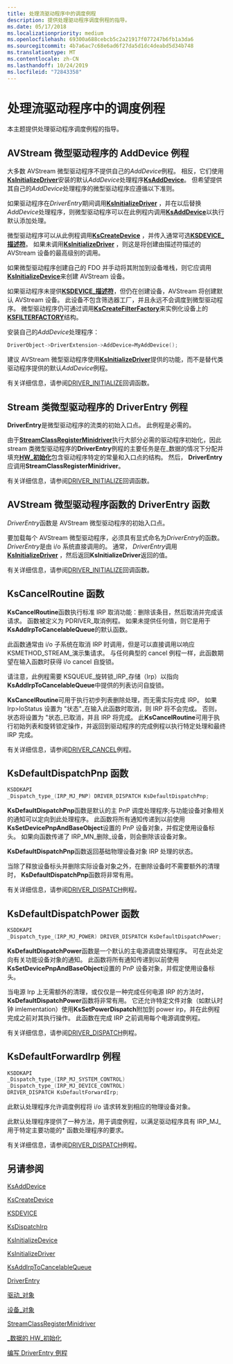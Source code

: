 ```yaml
---
title: 处理流驱动程序中的调度例程
description: 提供处理驱动程序调度例程的指导。
ms.date: 05/17/2018
ms.localizationpriority: medium
ms.openlocfilehash: 69300a688cebcb5c2a21917f077247b6fb1a3da6
ms.sourcegitcommit: 4b7a6ac7c68e6ad6f27da5d1dc4deabd5d34b748
ms.translationtype: MT
ms.contentlocale: zh-CN
ms.lasthandoff: 10/24/2019
ms.locfileid: "72843358"
---
```

# <a name="handling-dispatch-routines-in-stream-drivers"></a>处理流驱动程序中的调度例程

本主题提供处理驱动程序调度例程的指导。

## <a name="adddevice-routine-for-avstream-minidrivers"></a>AVStream 微型驱动程序的 AddDevice 例程

大多数 AVStream 微型驱动程序不提供自己的*AddDevice*例程。 相反，它们使用[**KsInitializeDriver**](https://docs.microsoft.com/windows-hardware/drivers/ddi/ks/nf-ks-ksinitializedriver)安装的默认*AddDevice*处理程序[**KsAddDevice**](https://docs.microsoft.com/windows-hardware/drivers/ddi/ks/nf-ks-ksadddevice)。 但希望提供其自己的*AddDevice*处理程序的微型驱动程序应遵循以下准则。

如果驱动程序在*DriverEntry*期间调用[**KsInitializeDriver**](https://docs.microsoft.com/windows-hardware/drivers/ddi/ks/nf-ks-ksinitializedriver) ，并在以后替换*AddDevice*处理程序，则微型驱动程序可以在此例程内调用[**KsAddDevice**](https://docs.microsoft.com/windows-hardware/drivers/ddi/ks/nf-ks-ksadddevice)以执行默认添加处理。

微型驱动程序可以从此例程调用[**KsCreateDevice**](https://docs.microsoft.com/windows-hardware/drivers/ddi/ks/nf-ks-kscreatedevice) ，并传入通常可选[**KSDEVICE\_描述符**](https://docs.microsoft.com/windows-hardware/drivers/ddi/ks/ns-ks-_ksdevice_descriptor)。 如果未调用[**KsInitializeDriver**](https://docs.microsoft.com/windows-hardware/drivers/ddi/ks/nf-ks-ksinitializedriver) ，则这是将创建由描述符描述的 AVStream 设备的最高级别的调用。

如果微型驱动程序创建自己的 FDO 并手动将其附加到设备堆栈，则它应调用[**KsInitializeDevice**](https://docs.microsoft.com/windows-hardware/drivers/ddi/ks/nf-ks-ksinitializedevice)来创建 AVStream 设备。

如果驱动程序未提供[**KSDEVICE\_描述符**](https://docs.microsoft.com/windows-hardware/drivers/ddi/ks/ns-ks-_ksdevice_descriptor)，但仍在创建设备，AVStream 将创建默认 AVStream 设备。 此设备不包含筛选器工厂，并且永远不会调度到微型驱动程序。 微型驱动程序仍可通过调用[**KsCreateFilterFactory**](https://docs.microsoft.com/windows-hardware/drivers/ddi/ks/nf-ks-kscreatefilterfactory)来实例化设备上的[**KSFILTERFACTORY**](https://docs.microsoft.com/windows-hardware/drivers/ddi/ks/ns-ks-_ksfilterfactory)结构。

安装自己的*AddDevice*处理程序：

```cpp
DriverObject->DriverExtension->AddDevice=MyAddDevice();
```
建议 AVStream 微型驱动程序使用[**KsInitializeDriver**](https://docs.microsoft.com/windows-hardware/drivers/ddi/ks/nf-ks-ksinitializedriver)提供的功能，而不是替代类驱动程序提供的默认*AddDevice*例程。

有关详细信息，请参阅[DRIVER_INITIALIZE](https://docs.microsoft.com/windows-hardware/drivers/ddi/wdm/nc-wdm-driver_initialize)回调函数。

## <a name="driverentry-routine-for-stream-class-minidrivers"></a>Stream 类微型驱动程序的 DriverEntry 例程

**DriverEntry**是微型驱动程序的流类的初始入口点。 此例程是必需的。

由于[**StreamClassRegisterMinidriver**](https://docs.microsoft.com/windows-hardware/drivers/ddi/strmini/nf-strmini-streamclassregisteradapter)执行大部分必需的驱动程序初始化，因此 stream 类微型驱动程序的**DriverEntry**例程的主要任务是在\_数据的情况下分配并填充[**HW\_初始化**](https://docs.microsoft.com/windows-hardware/drivers/ddi/strmini/ns-strmini-_hw_initialization_data)包含驱动程序特定的常量和入口点的结构。 然后， **DriverEntry**应调用**StreamClassRegisterMinidriver**。

有关详细信息，请参阅[DRIVER_INITIALIZE](https://docs.microsoft.com/windows-hardware/drivers/ddi/wdm/nc-wdm-driver_initialize)回调函数。

## <a name="driverentry-function-of-avstream-minidriver-function"></a>AVStream 微型驱动程序函数的 DriverEntry 函数

*DriverEntry*函数是 AVStream 微型驱动程序的初始入口点。

要加载每个 AVStream 微型驱动程序，必须具有显式命名为*DriverEntry*的函数。 *DriverEntry*是由 i/o 系统直接调用的。 通常， *DriverEntry*调用[**KsInitializeDriver**](https://docs.microsoft.com/windows-hardware/drivers/ddi/ks/nf-ks-ksinitializedriver) ，然后返回**KsInitializeDriver**返回的值。

有关详细信息，请参阅[DRIVER_INITIALIZE](https://docs.microsoft.com/windows-hardware/drivers/ddi/wdm/nc-wdm-driver_initialize)回调函数。

## <a name="kscancelroutine-function"></a>KsCancelRoutine 函数

**KsCancelRoutine**函数执行标准 IRP 取消功能：删除该条目，然后取消并完成该请求。 函数被定义为 PDRIVER\_取消例程。 如果未提供任何值，则它是用于**KsAddIrpToCancelableQueue**的默认函数。

此函数通常由 i/o 子系统在取消 IRP 时调用，但是可以直接调用以响应 KSMETHOD\_STREAM\_演示集请求。 与任何典型的 cancel 例程一样，此函数期望在输入函数时获得 i/o cancel 自旋锁。

请注意，此例程需要 KSQUEUE\_旋转锁\_IRP\_存储（Irp）以指向**KsAddIrpToCancelableQueue**中提供的列表访问自旋锁。

**KsCancelRoutine**可用于执行初步列表删除处理，而无需实际完成 IRP。 如果 Irp&gt;IoStatus 设置为 "状态"\_在输入此函数时取消，则 IRP 将不会完成。 否则，状态将设置为 "状态\_已取消，并且 IRP 将完成。 此**KsCancelRoutine**可用于执行初始列表和旋转锁定操作，并返回到驱动程序的完成例程以执行特定处理和最终 IRP 完成。

有关详细信息，请参阅[DRIVER_CANCEL](https://docs.microsoft.com/windows-hardware/drivers/ddi/wdm/nc-wdm-driver_cancel)例程。

## <a name="ksdefaultdispatchpnp-function"></a>KsDefaultDispatchPnp 函数

```cpp
KSDDKAPI
_Dispatch_type_(IRP_MJ_PNP) DRIVER_DISPATCH KsDefaultDispatchPnp;
```

**KsDefaultDispatchPnp**函数是默认的主 PnP 调度处理程序;与功能设备对象相关的通知可以定向到此处理程序。 此函数将所有通知传递到以前使用**KsSetDevicePnpAndBaseObject**设置的 PnP 设备对象，并假定使用设备标头。 如果向函数传递了 IRP\_MN\_删除\_设备，则会删除该设备对象。

**KsDefaultDispatchPnp**函数返回基础物理设备对象 IRP 处理的状态。

当除了释放设备标头并删除实际设备对象之外，在删除设备时不需要额外的清理时， **KsDefaultDispatchPnp**函数将非常有用。

有关详细信息，请参阅[DRIVER_DISPATCH](https://docs.microsoft.com/windows-hardware/drivers/ddi/wdm/nc-wdm-driver_dispatch)例程。


## <a name="ksdefaultdispatchpower-function"></a>KsDefaultDispatchPower 函数

```cpp
KSDDKAPI
_Dispatch_type_(IRP_MJ_POWER) DRIVER_DISPATCH KsDefaultDispatchPower;
```

**KsDefaultDispatchPower**函数是一个默认的主电源调度处理程序。 可在此处定向有关功能设备对象的通知。 此函数将所有通知传递到以前使用**KsSetDevicePnpAndBaseObject**设置的 PnP 设备对象，并假定使用设备标头。

当电源 Irp 上无需额外的清理，或仅仅是一种完成任何电源 IRP 的方法时， **KsDefaultDispatchPower**函数将非常有用。 它还允许特定文件对象（如默认时钟 imlementation）使用**KsSetPowerDispatch**附加到 power irp，并在此例程完成之前对其执行操作。 此函数在完成 IRP 之前调用每个电源调度例程。

有关详细信息，请参阅[DRIVER_DISPATCH](https://docs.microsoft.com/windows-hardware/drivers/ddi/wdm/nc-wdm-driver_dispatch)例程。

## <a name="ksdefaultforwardirp-routine"></a>KsDefaultForwardIrp 例程

```cpp
KSDDKAPI
_Dispatch_type_(IRP_MJ_SYSTEM_CONTROL)
_Dispatch_type_(IRP_MJ_DEVICE_CONTROL)
DRIVER_DISPATCH KsDefaultForwardIrp;
```

此默认处理程序允许调度例程将 i/o 请求转发到相应的物理设备对象。

此默认处理程序提供了一种方法，用于调度例程，以满足驱动程序具有 IRP\_MJ\_用于特定主要功能的\* 函数处理程序的要求。

有关详细信息，请参阅[DRIVER_DISPATCH](https://docs.microsoft.com/windows-hardware/drivers/ddi/wdm/nc-wdm-driver_dispatch)例程。

<a name="see-also"></a>另请参阅
--------

[KsAddDevice](https://docs.microsoft.com/windows-hardware/drivers/ddi/ks/nf-ks-ksadddevice)

[KsCreateDevice](https://docs.microsoft.com/windows-hardware/drivers/ddi/ks/nf-ks-kscreatedevice)

[KSDEVICE](https://docs.microsoft.com/windows-hardware/drivers/ddi/ks/ns-ks-_ksdevice)

[KsDispatchIrp](https://docs.microsoft.com/windows-hardware/drivers/ddi/ks/nf-ks-ksdispatchirp)

[KsInitializeDevice](https://docs.microsoft.com/windows-hardware/drivers/ddi/ks/nf-ks-ksinitializedevice)

[KsInitializeDriver](https://docs.microsoft.com/windows-hardware/drivers/ddi/ks/nf-ks-ksinitializedriver)

[KsAddIrpToCancelableQueue](https://docs.microsoft.com/windows-hardware/drivers/ddi/ks/nf-ks-ksaddirptocancelablequeue)

[DriverEntry](https://docs.microsoft.com/windows-hardware/drivers/ddi/wdm/nc-wdm-driver_initialize)

[驱动\_对象](https://docs.microsoft.com/windows-hardware/drivers/ddi/wdm/ns-wdm-_driver_object)

[设备\_对象](https://docs.microsoft.com/windows-hardware/drivers/ddi/wdm/ns-wdm-_device_object)

[StreamClassRegisterMinidriver](https://docs.microsoft.com/windows-hardware/drivers/ddi/strmini/nf-strmini-streamclassregisteradapter)

[\_数据的 HW\_初始化](https://docs.microsoft.com/windows-hardware/drivers/ddi/strmini/ns-strmini-_hw_initialization_data)

[编写 DriverEntry 例程](https://docs.microsoft.com/windows-hardware/drivers/kernel/writing-a-driverentry-routine)








